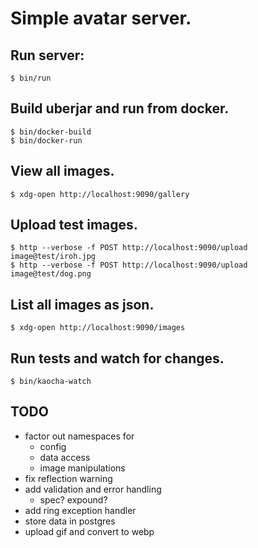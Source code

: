 # Simple avatar server.

## Run server:

``` shell
$ bin/run
```

## Build uberjar and run from docker.
``` shell
$ bin/docker-build
$ bin/docker-run
```

## View all images.
``` shell
$ xdg-open http://localhost:9090/gallery
```

## Upload test images.
``` shell
$ http --verbose -f POST http://localhost:9090/upload image@test/iroh.jpg
$ http --verbose -f POST http://localhost:9090/upload image@test/dog.png
```

## List all images as json.
``` shell
$ xdg-open http://localhost:9090/images
```

## Run tests and watch for changes.
``` shell
$ bin/kaocha-watch
```

## TODO
- factor out namespaces for
  - config
  - data access
  - image manipulations
- fix reflection warning
- add validation and error handling
  - spec? expound?
- add ring exception handler
- store data in postgres
- upload gif and convert to webp
